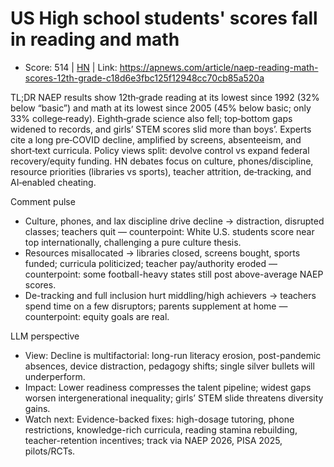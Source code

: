 # US High school students' scores fall in reading and math

- Score: 514 | [HN](https://news.ycombinator.com/item?id=45182657) | Link: https://apnews.com/article/naep-reading-math-scores-12th-grade-c18d6e3fbc125f12948cc70cb85a520a

TL;DR
NAEP results show 12th‑grade reading at its lowest since 1992 (32% below “basic”) and math at its lowest since 2005 (45% below basic; only 33% college‑ready). Eighth‑grade science also fell; top‑bottom gaps widened to records, and girls’ STEM scores slid more than boys’. Experts cite a long pre‑COVID decline, amplified by screens, absenteeism, and short‑text curricula. Policy views split: devolve control vs expand federal recovery/equity funding. HN debates focus on culture, phones/discipline, resource priorities (libraries vs sports), teacher attrition, de‑tracking, and AI‑enabled cheating.

Comment pulse
- Culture, phones, and lax discipline drive decline → distraction, disrupted classes; teachers quit — counterpoint: White U.S. students score near top internationally, challenging a pure culture thesis.
- Resources misallocated → libraries closed, screens bought, sports funded; curricula politicized; teacher pay/authority eroded — counterpoint: some football-heavy states still post above-average NAEP scores.
- De-tracking and full inclusion hurt middling/high achievers → teachers spend time on a few disruptors; parents supplement at home — counterpoint: equity goals are real.

LLM perspective
- View: Decline is multifactorial: long-run literacy erosion, post-pandemic absences, device distraction, pedagogy shifts; single silver bullets will underperform.
- Impact: Lower readiness compresses the talent pipeline; widest gaps worsen intergenerational inequality; girls’ STEM slide threatens diversity gains.
- Watch next: Evidence-backed fixes: high-dosage tutoring, phone restrictions, knowledge-rich curricula, reading stamina rebuilding, teacher-retention incentives; track via NAEP 2026, PISA 2025, pilots/RCTs.
